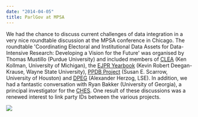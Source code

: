 ```yaml
---
date: "2014-04-05"
title: ParlGov at MPSA
---
```


We had the chance to discuss current challenges of data integration in a very nice roundtable discussion at the MPSA conference in Chicago. The roundtable 'Coordinating Electoral and Institutional Data Assets for Data-Intensive Research: Developing a Vision for the Future' was organised by Thomas Mustillo (Purdue University) and included members of [CLEA](http://www.electiondataarchive.org/) (Ken Kollman, University of Michigan), the [EJPR Yearbook](http://www.politicaldatayearbook.com/) (Kevin Robert Deegan-Krause, Wayne State University), [PPDB Project](http://www.politicalpartydb.com/) (Susan E. Scarrow, University of Houston) and [DPEG](https://github.com/kbenoit/DPEG) (Alexander Herzog, LSE). In addition, we had a fantastic conversation with Ryan Bakker (University of Georgia), a principal investigator for the [CHES](http://www.chesdata.eu/). One result of these discussions was a renewed interest to link party IDs between the various projects.


![](/images/parliament-netherlands.jpg)

